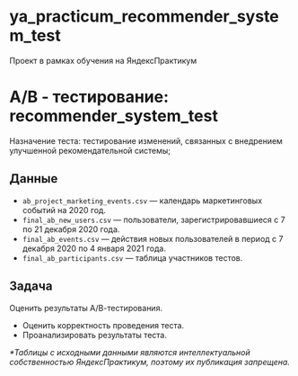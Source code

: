 # ya_practicum_recommender_system_test
Проект в рамках обучения на ЯндексПрактикум

# A/B - тестирование: recommender_system_test
Назначение теста: тестирование изменений, связанных с внедрением улучшенной рекомендательной системы;

## Данные

- `ab_project_marketing_events.csv` — календарь маркетинговых событий на 2020 год.
- `final_ab_new_users.csv` — пользователи, зарегистрировавшиеся с 7 по 21 декабря 2020 года.
- `final_ab_events.csv` — действия новых пользователей в период с 7 декабря 2020 по 4 января 2021 года.
- `final_ab_participants.csv` — таблица участников тестов.


## Задача

Оценить результаты А/В-тестирования.


- Оценить корректность проведения теста.
- Проанализировать результаты теста.


_*Таблицы с исходными данными являются интеллектуальной собственностью ЯндексПрактикум, поэтому их публикация запрещена._
